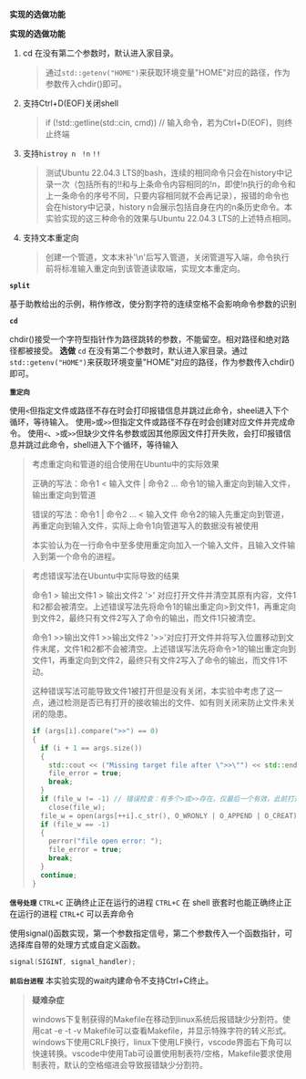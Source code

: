 **实现的选做功能**

**实现的选做功能**

1. cd 在没有第二个参数时，默认进入家目录。

   > 通过`std::getenv("HOME")`来获取环境变量"HOME"对应的路径，作为参数传入chdir()即可。

2. 支持Ctrl+D(EOF)关闭shell

   >   if (!std::getline(std::cin, cmd)) // 输入命令，若为Ctrl+D(EOF)，则终止终端

3. 支持`histroy n`  ` !n`  `!!`

   > 测试Ubuntu 22.04.3 LTS的bash，连续的相同命令只会在history中记录一次（包括所有的!!和与上条命令内容相同的!n，即使!n执行的命令和上一条命令的序号不同，只要内容相同就不会再记录），报错的命令也会在history中记录，history n会展示包括自身在内的n条历史命令。本实验实现的这三种命令的效果与Ubuntu 22.04.3 LTS的上述特点相同。

4. 支持文本重定向

   > 创建一个管道，文本末补'\n'后写入管道，关闭管道写入端，命令执行前将标准输入重定向到该管道读取端，实现文本重定向。

**`split`**

基于助教给出的示例，稍作修改，使分割字符的连续空格不会影响命令参数的识别

**`cd`**

chdir()接受一个字符型指针作为路径跳转的参数，不能留空。相对路径和绝对路径都被接受。
**选做** `cd` 在没有第二个参数时，默认进入家目录。通过`std::getenv("HOME")`来获取环境变量"HOME"对应的路径，作为参数传入chdir()即可。

**`重定向`**

使用`<`但指定文件或路径不存在时会打印报错信息并跳过此命令，sheel进入下个循环，等待输入。
使用`>`或`>>`但指定文件或路径不存在时会创建对应文件并完成命令。
使用`<`、`>`或`>>`但缺少文件名参数或因其他原因文件打开失败，会打印报错信息并跳过此命令，shell进入下个循环，等待输入

> 考虑重定向和管道的组合使用在Ubuntu中的实际效果
>
> 正确的写法：命令1 < 输入文件 | 命令2 ...
> 命令1的输入重定向到输入文件，输出重定向到管道
>
> 错误的写法：命令1 | 命令2  ... < 输入文件
> 命令2的输入先重定向到管道，再重定向到输入文件，实际上命令1向管道写入的数据没有被使用
>
> 本实验认为在一行命令中至多使用重定向加入一个输入文件，且输入文件输入到第一个命令的进程。

>考虑错误写法在Ubuntu中实际导致的结果
>
>命令1 > 输出文件1 > 输出文件2
>'>' 对应打开文件并清空其原有内容，文件1和2都会被清空。上述错误写法先将命令1的输出重定向>到文件1，再重定向到文件2，最终只有文件2写入了命令的输出，而文件1只被清空。
>
>命令1 >>输出文件1 >>输出文件2
>'>>'对应打开文件并将写入位置移动到文件末尾，文件1和2都不会被清空。上述错误写法先将命令>1的输出重定向到文件1，再重定向到文件2，最终只有文件2写入了命令的输出，而文件1不动。
>
>这种错误写法可能导致文件1被打开但是没有关闭，本实验中考虑了这一点，通过检测是否已有打开的接收输出的文件、如有则关闭来防止文件未关闭的隐患。
>
>```c++
> if (args[i].compare(">>") == 0)
> {
>   if (i + 1 == args.size())
>   {
>     std::cout << ("Missing target file after \">>\"") << std::endl;
>     file_error = true;
>     break;
>   }
>   if (file_w != -1) // 错误检查：有多个>或>>存在，仅最后一个有效，此前打开的文件要关闭
>     close(file_w);
>   file_w = open(args[++i].c_str(), O_WRONLY | O_APPEND | O_CREAT);
>   if (file_w == -1)
>   {
>     perror("file open error: ");
>     file_error = true;
>     break;
>   }
>   continue;
> }
>```

**`信号处理`**
`CTRL+C` 正确终止正在运行的进程
`CTRL+C` 在 shell 嵌套时也能正确终止正在运行的进程
`CTRL+C` 可以丢弃命令

使用signal()函数实现，第一个参数指定信号，第二个参数传入一个函数指针，可选择库自带的处理方式或自定义函数。

```c++
signal(SIGINT, signal_handler);
```

**`前后台进程`**
本实验实现的wait内建命令不支持Ctrl+C终止。

> **疑难杂症**
>
> windows下复制获得的Makefile在移动到linux系统后报错缺少分割符。使用cat -e -t -v Makefile可以查看Makefile，并显示特殊字符的转义形式。windows下使用CRLF换行，linux下使用LF换行，vscode界面右下角可以快速转换。vscode中使用Tab可设置使用制表符/空格，Makefile要求使用制表符，默认的空格缩进会导致报错缺少分割符。

